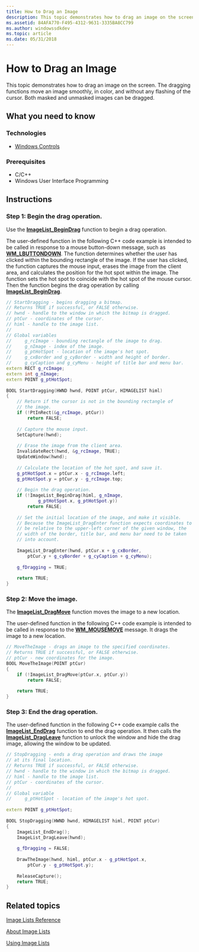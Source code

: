 ```yaml
---
title: How to Drag an Image
description: This topic demonstrates how to drag an image on the screen. The dragging functions move an image smoothly, in color, and without any flashing of the cursor. Both masked and unmasked images can be dragged.
ms.assetid: 84AFA770-F495-4312-9631-3335BA8CC799
ms.author: windowssdkdev
ms.topic: article
ms.date: 05/31/2018
---
```


# How to Drag an Image

This topic demonstrates how to drag an image on the screen. The dragging functions move an image smoothly, in color, and without any flashing of the cursor. Both masked and unmasked images can be dragged.

## What you need to know

### Technologies

-   [Windows Controls](window-controls.md)

### Prerequisites

-   C/C++
-   Windows User Interface Programming

## Instructions

### Step 1: Begin the drag operation.

Use the [**ImageList\_BeginDrag**](/windows/desktop/api/Commctrl/nf-commctrl-imagelist_begindrag) function to begin a drag operation.

The user-defined function in the following C++ code example is intended to be called in response to a mouse button-down message, such as [**WM\_LBUTTONDOWN**](https://msdn.microsoft.com/library/windows/desktop/ms645607). The function determines whether the user has clicked within the bounding rectangle of the image. If the user has clicked, the function captures the mouse input, erases the image from the client area, and calculates the position for the hot spot within the image. The function sets the hot spot to coincide with the hot spot of the mouse cursor. Then the function begins the drag operation by calling [**ImageList\_BeginDrag**](/windows/desktop/api/Commctrl/nf-commctrl-imagelist_begindrag).


```C++
// StartDragging - begins dragging a bitmap. 
// Returns TRUE if successful, or FALSE otherwise. 
// hwnd - handle to the window in which the bitmap is dragged. 
// ptCur - coordinates of the cursor. 
// himl - handle to the image list. 
// 
// Global variables 
//     g_rcImage - bounding rectangle of the image to drag. 
//     g_nImage - index of the image. 
//     g_ptHotSpot - location of the image's hot spot. 
//     g_cxBorder and g_cyBorder - width and height of border. 
//     g_cyCaption and g_cyMenu - height of title bar and menu bar. 
extern RECT g_rcImage; 
extern int g_nImage; 
extern POINT g_ptHotSpot; 
 
BOOL StartDragging(HWND hwnd, POINT ptCur, HIMAGELIST himl) 
{ 
    // Return if the cursor is not in the bounding rectangle of 
    // the image. 
    if (!PtInRect(&g_rcImage, ptCur)) 
        return FALSE; 
 
    // Capture the mouse input. 
    SetCapture(hwnd); 
 
    // Erase the image from the client area. 
    InvalidateRect(hwnd, &g_rcImage, TRUE); 
    UpdateWindow(hwnd); 
 
    // Calculate the location of the hot spot, and save it. 
    g_ptHotSpot.x = ptCur.x - g_rcImage.left; 
    g_ptHotSpot.y = ptCur.y - g_rcImage.top; 
 
    // Begin the drag operation. 
    if (!ImageList_BeginDrag(himl, g_nImage, 
            g_ptHotSpot.x, g_ptHotSpot.y)) 
        return FALSE; 
 
    // Set the initial location of the image, and make it visible. 
    // Because the ImageList_DragEnter function expects coordinates to 
    // be relative to the upper-left corner of the given window, the 
    // width of the border, title bar, and menu bar need to be taken 
    // into account. 
    
    ImageList_DragEnter(hwnd, ptCur.x + g_cxBorder, 
        ptCur.y + g_cyBorder + g_cyCaption + g_cyMenu); 
 
    g_fDragging = TRUE; 
 
    return TRUE; 
} 
```



### Step 2: Move the image.

The [**ImageList\_DragMove**](/windows/desktop/api/Commctrl/nf-commctrl-imagelist_dragmove) function moves the image to a new location.

The user-defined function in the following C++ code example is intended to be called in response to the [**WM\_MOUSEMOVE**](https://msdn.microsoft.com/library/windows/desktop/ms645616) message. It drags the image to a new location.


```C++
// MoveTheImage - drags an image to the specified coordinates. 
// Returns TRUE if successful, or FALSE otherwise. 
// ptCur - new coordinates for the image. 
BOOL MoveTheImage(POINT ptCur) 
{ 
    if (!ImageList_DragMove(ptCur.x, ptCur.y)) 
        return FALSE; 
 
    return TRUE; 
} 

```



### Step 3: End the drag operation.

The user-defined function in the following C++ code example calls the [**ImageList\_EndDrag**](/windows/desktop/api/Commctrl/nf-commctrl-imagelist_enddrag) function to end the drag operation. It then calls the [**ImageList\_DragLeave**](/windows/desktop/api/Commctrl/nf-commctrl-imagelist_dragleave) function to unlock the window and hide the drag image, allowing the window to be updated.


```C++
// StopDragging - ends a drag operation and draws the image 
// at its final location. 
// Returns TRUE if successful, or FALSE otherwise. 
// hwnd - handle to the window in which the bitmap is dragged. 
// himl - handle to the image list. 
// ptCur - coordinates of the cursor. 
// 
// Global variable 
//     g_ptHotSpot - location of the image's hot spot. 
 
extern POINT g_ptHotSpot; 
 
BOOL StopDragging(HWND hwnd, HIMAGELIST himl, POINT ptCur) 
{ 
    ImageList_EndDrag(); 
    ImageList_DragLeave(hwnd); 
 
    g_fDragging = FALSE; 
 
    DrawTheImage(hwnd, himl, ptCur.x - g_ptHotSpot.x, 
        ptCur.y - g_ptHotSpot.y); 
 
    ReleaseCapture(); 
    return TRUE; 
} 

```



## Related topics

<dl> <dt>

[Image Lists Reference](bumper-image-lists-image-lists-reference.md)
</dt> <dt>

[About Image Lists](image-lists.md)
</dt> <dt>

[Using Image Lists](using-image-lists.md)
</dt> </dl>

 

 




